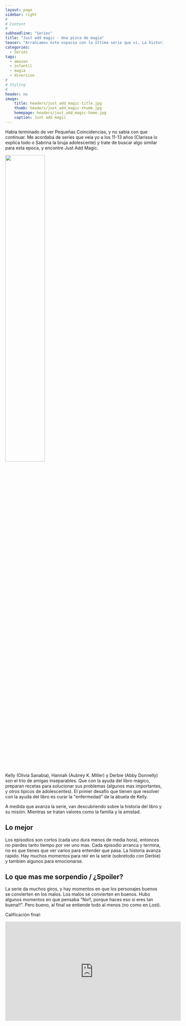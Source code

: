 ```yaml
---
layout: page
sidebar: right
#
# Content
#
subheadline: "Series"
title: "Just add magic - Una pizca de magia"
teaser: "Arrancamos este espacio con la última serie que vi. La historia es entorno a tres amigas que encuentran un libro de cocina, pero no un libro cualquiera, si no un libro mágico. Cada receta es un hechizo, y cada hechizo trae un efecto secundario. Y ellas tendran que usar la mágia para solucionar problemas y proteger el libro, ya que son sus nuevas protectoras."
categories:
  - Series
tags:
  - amazon
  - infantil
  - magia
  - diversion
#
# Styling
#
header: no
image:
    title: headers/just_add_magic-title.jpg
    thumb: headers/just_add_magic-thumb.jpg
    homepage: headers/just_add_magic-home.jpg
    caption: Just add magic
---
```

Habia terminado de ver Pequeñas Coincidencias, y no sabia con que continuar. Me acordaba de series que veia yo a los 11-13 años (Clarissa lo explica todo o Sabrina la bruja adolescente) y trate de buscar algo similar para esta epoca, y encontre Just Add Magic.

<img src="https://images-na.ssl-images-amazon.com/images/I/91nPsdjwmXL._RI_.jpg" alt=""  style="width:50%;height:50%;">

Kelly (Olivia Sanabia), Hannah (Aubrey K. Miller) y Derbie (Abby Donnelly) son el trio de amigas inseparables. Que con la ayuda del libro mágico, preparan recetas para solucionar sus problemas (algunos mas importantes, y otros tipicos de adolescentes). El primer desafío que tienen que resolver con la ayuda del libro es curar la "enfermedad" de la abuela de Kelly.

A medida que avanza la serie, van descubriendo sobre la historia del libro y su misión. Mientras se tratan valores como la familia y la amistad.

## Lo mejor
Los episodios son cortos (cada uno dura menos de media hora), entonces no pierdes tanto tiempo por ver uno mas. Cada episodio arranca y termina, no es que tienes que ver varios para entender que pasa. La historia avanza rapido. Hay muchos momentos para reir en la serie (sobretodo con Derbie) y tambien algunos para emocionarse.

## Lo que mas me sorpendio / ¿Spoiler?
La serie da muchos giros, y hay momentos en que los personajes buenos se convierten en los malos. Los malos se convierten en buenos. Hubo algunos momentos en que pensaba "No!!, porque haces eso si eres tan buena!!". Pero bueno, al final se entiende todo al menos (no como en Lost).


Calificación final:
<div>
<img src="https://upload.wikimedia.org/wikipedia/commons/thumb/1/1b/4_stars.svg/1200px-4_stars.svg.png" alt="">
</div>

<iframe width="560" height="315" src="https://www.youtube.com/embed/OlcanLMBwpM" title="YouTube video player" frameborder="0" allow="accelerometer; autoplay; clipboard-write; encrypted-media; gyroscope; picture-in-picture" allowfullscreen></iframe>